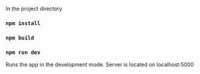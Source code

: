 
In the project directory

### `npm install`

### `npm build`

### `npm run dev`

Runs the app in the development mode.
Server is located on localhost:5000

